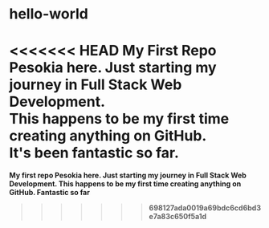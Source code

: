 # hello-world
<<<<<<< HEAD
<b>My First Repo<b/> <br>
Pesokia here. Just starting my journey in Full Stack Web Development. <br>
This happens to be my first time creating anything on GitHub.<br>
It's been fantastic so far.
=======
My first repo
Pesokia here. Just starting my journey in Full Stack Web Development.
This happens to be my first time creating anything on GitHub.
Fantastic so far
>>>>>>> 698127ada0019a69bdc6cd6bd3e7a83c650f5a1d
